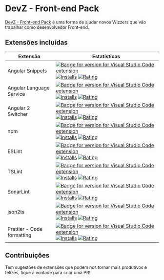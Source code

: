 # DevZ - Front-end Pack

[DevZ - Front-end Pack](https://marketplace.visualstudio.com/items?itemName=WizSolucoes.devz-front-end-pack) é uma forma de ajudar novos Wizzers que vão trabalhar como desenvolvedor Front-end.

## Extensões incluídas


| Extensão | Estatísticas |
| -------- | ------------ |
| Angular Snippets         | [![Badge for version for Visual Studio Code extension](https://vsmarketplacebadge.apphb.com/version-short/johnpapa.Angular2.svg?color=blue&style=?style=for-the-badge&logo=visual-studio-code)](https://marketplace.visualstudio.com/items?itemName=johnpapa.Angular2) [![Installs](https://vsmarketplacebadge.apphb.com/installs-short/johnpapa.Angular2.svg?color=blue&style=flat-square)](https://marketplace.visualstudio.com/items?itemName=johnpapa.Angular2) [![Rating](https://vsmarketplacebadge.apphb.com/rating-short/johnpapa.Angular2.svg?color=blue&style=flat-square)](https://marketplace.visualstudio.com/items?itemName=johnpapa.Angular2)                                                                   |
| Angular Language Service | [![Badge for version for Visual Studio Code extension](https://vsmarketplacebadge.apphb.com/version-short/Angular.ng-template.svg?color=blue&style=?style=for-the-badge&logo=visual-studio-code)](https://marketplace.visualstudio.com/items?itemName=Angular.ng-template) [![Installs](https://vsmarketplacebadge.apphb.com/installs-short/Angular.ng-template.svg?color=blue&style=flat-square)](https://marketplace.visualstudio.com/items?itemName=Angular.ng-template) [![Rating](https://vsmarketplacebadge.apphb.com/rating-short/Angular.ng-template.svg?color=blue&style=flat-square)](https://marketplace.visualstudio.com/items?itemName=Angular.ng-template)                                                       |
| Angular 2 Switcher           | [![Badge for version for Visual Studio Code extension](https://vsmarketplacebadge.apphb.com/version-short/infinity1207.angular2-switcher.svg?color=blue&style=?style=for-the-badge&logo=visual-studio-code)](https://marketplace.visualstudio.com/items?itemName=infinity1207.angular2-switcher) [![Installs](https://vsmarketplacebadge.apphb.com/installs-short/infinity1207.angular2-switcher.svg?color=blue&style=flat-square)](https://marketplace.visualstudio.com/items?itemName=infinity1207.angular2-switcher) [![Rating](https://vsmarketplacebadge.apphb.com/rating-short/infinity1207.angular2-switcher.svg?color=blue&style=flat-square)](https://marketplace.visualstudio.com/items?itemName=infinity1207.angular2-switcher)                                  |
| npm                      | [![Badge for version for Visual Studio Code extension](https://vsmarketplacebadge.apphb.com/version-short/eg2.vscode-npm-script.svg?color=blue&style=?style=for-the-badge&logo=visual-studio-code)](https://marketplace.visualstudio.com/items?itemName=eg2.vscode-npm-script) [![Installs](https://vsmarketplacebadge.apphb.com/installs-short/eg2.vscode-npm-script.svg?color=blue&style=flat-square)](https://marketplace.visualstudio.com/items?itemName=eg2.vscode-npm-script) [![Rating](https://vsmarketplacebadge.apphb.com/rating-short/eg2.vscode-npm-script.svg?color=blue&style=flat-square)](https://marketplace.visualstudio.com/items?itemName=eg2.vscode-npm-script)                                  |
| ESLint              | [![Badge for version for Visual Studio Code extension](https://vsmarketplacebadge.apphb.com/version-short/dbaeumer.vscode-eslint.svg?color=blue&style=?style=for-the-badge&logo=visual-studio-code)](https://marketplace.visualstudio.com/items?itemName=dbaeumer.vscode-eslint) [![Installs](https://vsmarketplacebadge.apphb.com/installs-short/dbaeumer.vscode-eslint.svg?color=blue&style=flat-square)](https://marketplace.visualstudio.com/items?itemName=dbaeumer.vscode-eslint) [![Rating](https://vsmarketplacebadge.apphb.com/rating-short/dbaeumer.vscode-eslint.svg?color=blue&style=flat-square)](https://marketplace.visualstudio.com/items?itemName=dbaeumer.vscode-eslint)       |
| TSLint                    | [![Badge for version for Visual Studio Code extension](https://vsmarketplacebadge.apphb.com/version-short/ms-vscode.vscode-typescript-tslint-plugin.svg?color=blue&style=?style=for-the-badge&logo=visual-studio-code)](https://marketplace.visualstudio.com/items?itemName=ms-vscode.vscode-typescript-tslint-plugin) [![Installs](https://vsmarketplacebadge.apphb.com/installs-short/ms-vscode.vscode-typescript-tslint-plugin.svg?color=blue&style=flat-square)](https://marketplace.visualstudio.com/items?itemName=ms-vscode.vscode-typescript-tslint-plugin) [![Rating](https://vsmarketplacebadge.apphb.com/rating-short/ms-vscode.vscode-typescript-tslint-plugin.svg?color=blue&style=flat-square)](https://marketplace.visualstudio.com/items?itemName=ms-vscode.vscode-typescript-tslint-plugin)                                  |
| SonarLint                  | [![Badge for version for Visual Studio Code extension](https://vsmarketplacebadge.apphb.com/version-short/sonarsource.sonarlint-vscode.svg?color=blue&style=?style=for-the-badge&logo=visual-studio-code)](https://marketplace.visualstudio.com/items?itemName=sonarsource.sonarlint-vscode) [![Installs](https://vsmarketplacebadge.apphb.com/installs-short/sonarsource.sonarlint-vscode.svg?color=blue&style=flat-square)](https://marketplace.visualstudio.com/items?itemName=sonarsource.sonarlint-vscode) [![Rating](https://vsmarketplacebadge.apphb.com/rating-short/sonarsource.sonarlint-vscode.svg?color=blue&style=flat-square)](https://marketplace.visualstudio.com/items?itemName=sonarsource.sonarlint-vscode)                                  |
| json2ts                    | [![Badge for version for Visual Studio Code extension](https://vsmarketplacebadge.apphb.com/version-short/GregorBiswanger.json2ts.svg?color=blue&style=?style=for-the-badge&logo=visual-studio-code)](https://marketplace.visualstudio.com/items?itemName=GregorBiswanger.json2ts) [![Installs](https://vsmarketplacebadge.apphb.com/installs-short/GregorBiswanger.json2ts.svg?color=blue&style=flat-square)](https://marketplace.visualstudio.com/items?itemName=GregorBiswanger.json2ts) [![Rating](https://vsmarketplacebadge.apphb.com/rating-short/GregorBiswanger.json2ts.svg?color=blue&style=flat-square)](https://marketplace.visualstudio.com/items?itemName=GregorBiswanger.json2ts)                                  |
| Prettier - Code formatting  | [![Badge for version for Visual Studio Code extension](https://vsmarketplacebadge.apphb.com/version-short/esbenp.prettier-vscode.svg?color=blue&style=?style=for-the-badge&logo=visual-studio-code)](https://marketplace.visualstudio.com/items?itemName=esbenp.prettier-vscode) [![Installs](https://vsmarketplacebadge.apphb.com/installs-short/esbenp.prettier-vscode.svg?color=blue&style=flat-square)](https://marketplace.visualstudio.com/items?itemName=esbenp.prettier-vscode) [![Rating](https://vsmarketplacebadge.apphb.com/rating-short/esbenp.prettier-vscode.svg?color=blue&style=flat-square)](https://marketplace.visualstudio.com/items?itemName=esbenp.prettier-vscode)       |



## Contribuições
Tem sugestões de extensões que podem nos tornar mais produtivos e felizes, fique a vontade para criar uma PR!